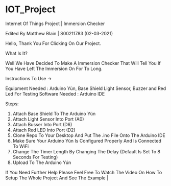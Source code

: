 # IOT_Project
Internet Of Things Project | Immersion Checker

Edited By Matthew Blain | S00211783 (02-03-2021)




Hello, Thank You For Clicking On Our Project.

What Is It?

Well We Have Decided To Make A Immersion Checker That Will Tell You If You Have Left The Immersion On For To Long.

Instructions To Use ->

Equipment Needed : Arduino Yún, Base Shield Light Sensor, Buzzer and Red Led For Testing
Software Needed  : Arduino IDE

Steps:

1. Attach Base Shield To The Arduino Yún
2. Attach Light Sensor Into Port (A0)
3. Attach Busser Into Port (D6)
4. Attach Red LED Into Port (D2)
5. Clone Repo To Your Desktop And Put The .ino File Onto The Arduino IDE
6. Make Sure Your Arduino Yún Is Configured Properly And Is Connected To WiFi
7. Change The Timer Length By Changing The Delay (Default Is Set To 8 Seconds For Testing)
8. Upload To The Arduino Yún

If You Need Further Help Please Feel Free To Watch The Video On How To Setup The Whole Project And See The Example | 
